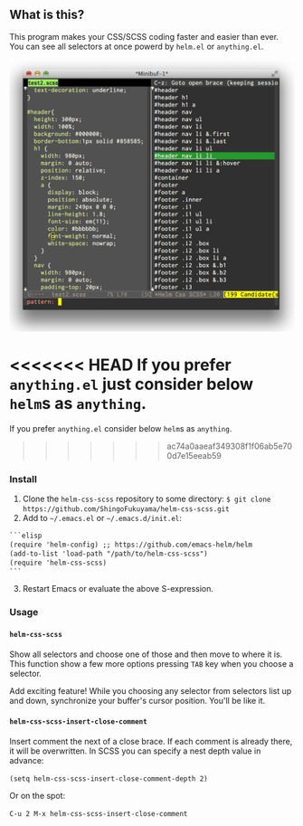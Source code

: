 ## What is this?

This program makes your CSS/SCSS coding faster and easier than ever. You can see all selectors at once powerd by `helm.el` or `anything.el`. 

![helm-css-scss](https://github.com/ShingoFukuyama/helm-css-scss/raw/master/image/helm-css-scss.png)

<<<<<<< HEAD
If you prefer `anything.el` just consider below `helm`s as `anything`.
=======
If you prefer `anything.el` consider below `helm`s as `anything`.
>>>>>>> ac74a0aaeaf349308f1f06ab5e700d7e15eeab59

### Install

  1. Clone the `helm-css-scss` repository to some directory:
    ```
    $ git clone https://github.com/ShingoFukuyama/helm-css-scss.git
    ```
  2. Add to `~/.emacs.el` or `~/.emacs.d/init.el`:

    ```elisp
    (require 'helm-config) ;; https://github.com/emacs-helm/helm
    (add-to-list 'load-path "/path/to/helm-css-scss")
    (require 'helm-css-scss)
    ```
  3. Restart Emacs or evaluate the above S-expression.

### Usage

#### `helm-css-scss`

Show all selectors and choose one of those and then move to where it is. This function show a few more options pressing `TAB` key when you choose a selector. 

Add exciting feature! While you choosing any selector from selectors list up and down, synchronize your buffer's cursor position. You'll be like it.


#### `helm-css-scss-insert-close-comment`

Insert comment the next of a close brace. If each comment is already there, it will be overwritten. 
In SCSS you can specify a nest depth value in advance: 

`(setq helm-css-scss-insert-close-comment-depth 2)` 

Or on the spot:

`C-u 2 M-x helm-css-scss-insert-close-comment` 
